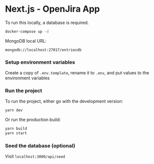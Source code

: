 # Next.js - OpenJira App
To run this locally, a database is required.
```bash
docker-compose up -d
```
MongoDB local URL:
```
mongodb://localhost:27017/entriesdb
```
### Setup environment variables

Create a copy of `.env.template`, rename it to `.env`, and put values to the environment variables

### Run the project

To run the project, either go with the development version:
```bash
yarn dev
```
Or run the production build:
```bash
yarn build
yarn start
```

### Seed the database (optional)

Visit `localhost:3000/api/seed`
